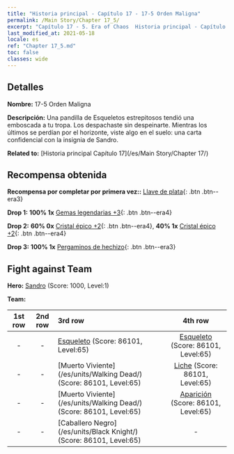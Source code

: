 ```yaml
---
title: "Historia principal - Capítulo 17 - 17-5 Orden Maligna"
permalink: /Main Story/Chapter 17_5/
excerpt: "Capítulo 17 - 5. Era of Chaos  Historia principal - Capítulo 17_5. 17-5 Orden Maligna"
last_modified_at: 2021-05-18
locale: es
ref: "Chapter 17_5.md"
toc: false
classes: wide
---
```


## Detalles

 **Nombre:** 17-5 Orden Maligna

 **Descripción:** Una pandilla de Esqueletos estrepitosos tendió una emboscada a tu tropa. Los despachaste sin despeinarte. Mientras los últimos se perdían por el horizonte, viste algo en el suelo: una carta confidencial con la insignia de Sandro.

 **Related to:** [Historia principal Capítulo 17](/es/Main Story/Chapter 17/)

## Recompensa obtenida

 **Recompensa por completar por primera vez::** [Llave de plata](/ItemsES/con_693/){: .btn .btn--era3}

 **Drop 1:** **100% 1x** [Gemas legendarias +3](/ItemsES/mat_58/){: .btn .btn--era4}

 **Drop 2:** **60% 0x** [Cristal épico +2](/ItemsES/mat_52/){: .btn .btn--era4}, **40% 1x** [Cristal épico +2](/ItemsES/mat_52/){: .btn .btn--era4}

 **Drop 3:** **100% 1x** [Pergaminos de hechizo](/ItemsES/con_694/){: .btn .btn--era3}


## Fight against Team
 **Hero:** [Sandro](/es/heroes/Sandro/) (Score: 1000, Level:1)

 **Team:**


  | 1st row | 2nd row | 3rd row | 4th row |
  |:----:|:----:|:----|:----:|
  | - | - | [Esqueleto](/es/units/Skeleton/) (Score: 86101, Level:65)  | [Esqueleto](/es/units/Skeleton/) (Score: 86101, Level:65)  |
  | - | - | [Muerto Viviente](/es/units/Walking Dead/) (Score: 86101, Level:65)  | [Liche](/es/units/Lich/) (Score: 86101, Level:65)  |
  | - | - | [Muerto Viviente](/es/units/Walking Dead/) (Score: 86101, Level:65)  | [Aparición](/es/units/Wight/) (Score: 86101, Level:65)  |
  | - | - | [Caballero Negro](/es/units/Black Knight/) (Score: 86101, Level:65)  | - |


